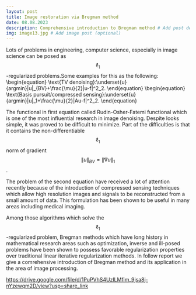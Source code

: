 ```yaml
---
layout: post
title: Image restoration via Bregman method
date: 08.08.2023
description: Comprehensive introduction to Bregman method # Add post description (optional)
img: image13.jpg # Add image post (optional)
---
```


Lots of problems in engineering, computer science, especially in image science can be posed as $$\ell_1$$-regularized problems.Some examples for this as the following:
\begin{equation}
    \text{TV denoising}:\underset{u}{argmin}\|u\|_{BV}+\frac{\mu}{2}\|u-f\|^2_2.
\end{equation}
\begin{equation}
\text{Basis pursuit/compressed sensing}:\underset{u}{argmin}\|u\|_1+\frac{\mu}{2}\|Au-f\|^2_2.
\end{equation}


The functional in first equation called Rudin-Osher-Fatemi functional which is one of the most influential research in image denoising. Despite looks simple, it was proved to be difficult to minimize. Part of the difficulties is that it contains the non-differentiable $$\ell_1$$ norm of gradient $$\|u\|_{BV}=\|\nabla u\|_1$$.

The problem of the second equation have received a lot of attention recently because of the introduction of compressed sensing techniques which allow high resolution images and signals to be reconstructed from a small amount of data. This formulation has been shown to be useful in many areas including medical imaging.

Among those algorithms which solve the $$\ell_1$$-regularized problem, Bregman methods which have long history in mathematical research areas such as optimization, inverse and ill-posed problems have been shown to possess favorable regularization properties over traditional linear iterative regularization methods. In follow report  we give a comrehensive introduction of Bregman method and its application in the area of image processing.

https://drive.google.com/file/d/1PuPVhS4UzlLMfim_9jsa8j-nYzewqm2D/view?usp=share_link